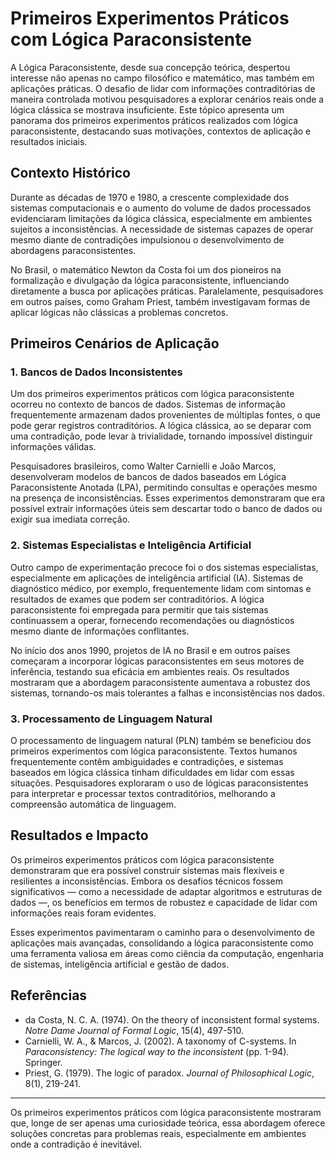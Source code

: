 
# Primeiros Experimentos Práticos com Lógica Paraconsistente

A Lógica Paraconsistente, desde sua concepção teórica, despertou interesse não apenas no campo filosófico e matemático, mas também em aplicações práticas. O desafio de lidar com informações contraditórias de maneira controlada motivou pesquisadores a explorar cenários reais onde a lógica clássica se mostrava insuficiente. Este tópico apresenta um panorama dos primeiros experimentos práticos realizados com lógica paraconsistente, destacando suas motivações, contextos de aplicação e resultados iniciais.

## Contexto Histórico

Durante as décadas de 1970 e 1980, a crescente complexidade dos sistemas computacionais e o aumento do volume de dados processados evidenciaram limitações da lógica clássica, especialmente em ambientes sujeitos a inconsistências. A necessidade de sistemas capazes de operar mesmo diante de contradições impulsionou o desenvolvimento de abordagens paraconsistentes.

No Brasil, o matemático Newton da Costa foi um dos pioneiros na formalização e divulgação da lógica paraconsistente, influenciando diretamente a busca por aplicações práticas. Paralelamente, pesquisadores em outros países, como Graham Priest, também investigavam formas de aplicar lógicas não clássicas a problemas concretos.

## Primeiros Cenários de Aplicação

### 1. Bancos de Dados Inconsistentes

Um dos primeiros experimentos práticos com lógica paraconsistente ocorreu no contexto de bancos de dados. Sistemas de informação frequentemente armazenam dados provenientes de múltiplas fontes, o que pode gerar registros contraditórios. A lógica clássica, ao se deparar com uma contradição, pode levar à trivialidade, tornando impossível distinguir informações válidas.

Pesquisadores brasileiros, como Walter Carnielli e João Marcos, desenvolveram modelos de bancos de dados baseados em Lógica Paraconsistente Anotada (LPA), permitindo consultas e operações mesmo na presença de inconsistências. Esses experimentos demonstraram que era possível extrair informações úteis sem descartar todo o banco de dados ou exigir sua imediata correção.

### 2. Sistemas Especialistas e Inteligência Artificial

Outro campo de experimentação precoce foi o dos sistemas especialistas, especialmente em aplicações de inteligência artificial (IA). Sistemas de diagnóstico médico, por exemplo, frequentemente lidam com sintomas e resultados de exames que podem ser contraditórios. A lógica paraconsistente foi empregada para permitir que tais sistemas continuassem a operar, fornecendo recomendações ou diagnósticos mesmo diante de informações conflitantes.

No início dos anos 1990, projetos de IA no Brasil e em outros países começaram a incorporar lógicas paraconsistentes em seus motores de inferência, testando sua eficácia em ambientes reais. Os resultados mostraram que a abordagem paraconsistente aumentava a robustez dos sistemas, tornando-os mais tolerantes a falhas e inconsistências nos dados.

### 3. Processamento de Linguagem Natural

O processamento de linguagem natural (PLN) também se beneficiou dos primeiros experimentos com lógica paraconsistente. Textos humanos frequentemente contêm ambiguidades e contradições, e sistemas baseados em lógica clássica tinham dificuldades em lidar com essas situações. Pesquisadores exploraram o uso de lógicas paraconsistentes para interpretar e processar textos contraditórios, melhorando a compreensão automática de linguagem.

## Resultados e Impacto

Os primeiros experimentos práticos com lógica paraconsistente demonstraram que era possível construir sistemas mais flexíveis e resilientes a inconsistências. Embora os desafios técnicos fossem significativos — como a necessidade de adaptar algoritmos e estruturas de dados —, os benefícios em termos de robustez e capacidade de lidar com informações reais foram evidentes.

Esses experimentos pavimentaram o caminho para o desenvolvimento de aplicações mais avançadas, consolidando a lógica paraconsistente como uma ferramenta valiosa em áreas como ciência da computação, engenharia de sistemas, inteligência artificial e gestão de dados.

## Referências

- da Costa, N. C. A. (1974). On the theory of inconsistent formal systems. *Notre Dame Journal of Formal Logic*, 15(4), 497-510.
- Carnielli, W. A., & Marcos, J. (2002). A taxonomy of C-systems. In *Paraconsistency: The logical way to the inconsistent* (pp. 1-94). Springer.
- Priest, G. (1979). The logic of paradox. *Journal of Philosophical Logic*, 8(1), 219-241.

---

Os primeiros experimentos práticos com lógica paraconsistente mostraram que, longe de ser apenas uma curiosidade teórica, essa abordagem oferece soluções concretas para problemas reais, especialmente em ambientes onde a contradição é inevitável.
```
